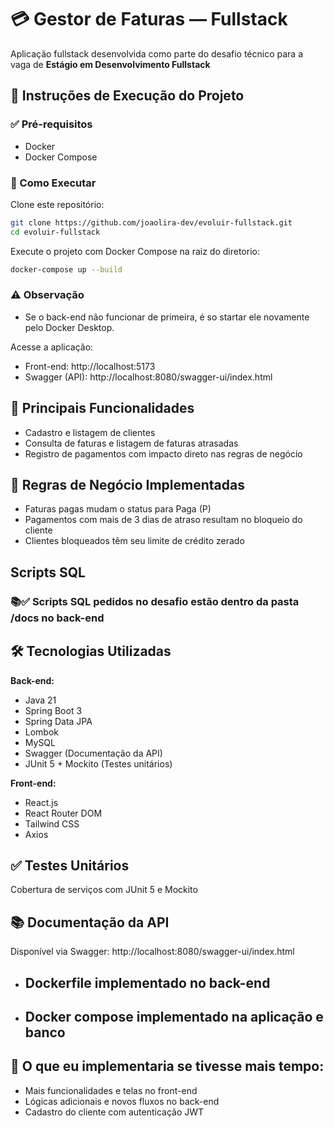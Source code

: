 # 💳 Gestor de Faturas — Fullstack

Aplicação fullstack desenvolvida como parte do desafio técnico para a vaga de **Estágio em Desenvolvimento Fullstack** 



## 🧪 Instruções de Execução do Projeto
### ✅ Pré-requisitos
- Docker
- Docker Compose


### 🚀 Como Executar
Clone este repositório:
```bash
git clone https://github.com/joaolira-dev/evoluir-fullstack.git
cd evoluir-fullstack
```
Execute o projeto com Docker Compose na raiz do diretorio:
```bash
docker-compose up --build
```
### ⚠️ Observação
- Se o back-end não funcionar de primeira, é so startar ele novamente pelo Docker Desktop.

Acesse a aplicação:
- Front-end: http://localhost:5173
- Swagger (API): http://localhost:8080/swagger-ui/index.html

## 🚀 Principais Funcionalidades
- Cadastro e listagem de clientes
- Consulta de faturas e listagem de faturas atrasadas
- Registro de pagamentos com impacto direto nas regras de negócio

## 📌 Regras de Negócio Implementadas
- Faturas pagas mudam o status para Paga (P)
- Pagamentos com mais de 3 dias de atraso resultam no bloqueio do cliente
- Clientes bloqueados têm seu limite de crédito zerado

## Scripts SQL
### 📚✅ Scripts SQL pedidos no desafio estão dentro da pasta /docs no back-end



## 🛠️ Tecnologias Utilizadas
**Back-end:**
- Java 21
- Spring Boot 3
- Spring Data JPA
- Lombok
- MySQL
- Swagger (Documentação da API)
- JUnit 5 + Mockito (Testes unitários)

**Front-end:**
- React.js
- React Router DOM
- Tailwind CSS
- Axios

## ✅ Testes Unitários
Cobertura de serviços com JUnit 5 e Mockito

## 📚 Documentação da API
Disponível via Swagger: http://localhost:8080/swagger-ui/index.html

- ## Dockerfile implementado no back-end
- ## Docker compose implementado na aplicação e banco

## 🧠 O que eu implementaria se tivesse mais tempo:
- Mais funcionalidades e telas no front-end
- Lógicas adicionais e novos fluxos no back-end
- Cadastro do cliente com autenticação JWT

